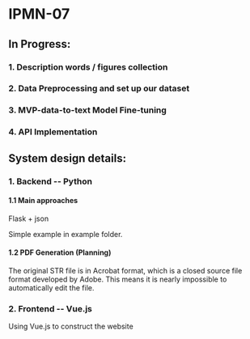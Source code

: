 # IPMN-07

## In Progress:
### 1. Description words / figures collection
### 2. Data Preprocessing and set up our dataset
### 3. MVP-data-to-text Model Fine-tuning
### 4. API Implementation

## System design details:
### 1. Backend -- Python
#### 1.1 Main approaches
Flask + json

Simple example in example folder.

#### 1.2 PDF Generation (Planning)
The original STR file is in Acrobat format, which is a 
closed source file format developed by Adobe. This means
it is nearly impossible to automatically edit the file.

### 2. Frontend -- Vue.js
Using Vue.js to construct the website
